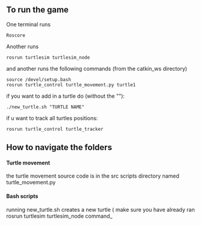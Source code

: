 ## To run the game

One terminal runs
```
Roscore
```
Another runs
```
rosrun turtlesim turtlesim_node
```
and another runs the following commands (from the catkin_ws directory)
```
source /devel/setup.bash
rosrun turtle_control turtle_movement.py turtle1
```
if you want to add in a turtle do (without the ""):
```
./new_turtle.sh "TURTLE NAME"
```
if u want to track all turtles positions:
```
rosrun turtle_control turtle_tracker 
```
## How to navigate the folders
#### Turtle movement
the turtle movement source code is in the src scripts directory named turtle_movement.py
#### Bash scripts
running new_turtle.sh creates a new turtle ( make sure you have already ran rosrun turtlesim turtlesim_node command_

